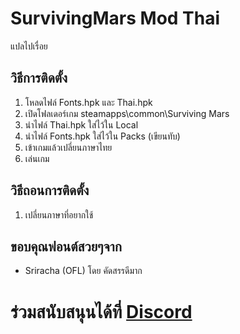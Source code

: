 # SurvivingMars Mod Thai
แปลไปเรื่อย

## วิธีการติดตั้ง
1. โหลดไฟล์ Fonts.hpk และ Thai.hpk
2. เปิดโฟลเดอร์เกม steamapps\common\Surviving Mars
3. นำไฟล์ Thai.hpk ใส่ไว้ใน Local
4. นำไฟล์ Fonts.hpk ใส่ไว้ใน Packs (เขียนทับ)
5. เข้าเกมแล้วเปลี่ยนภาษาไทย
6. เล่นเกม

## วิธีถอนการติดตั้ง
1. เปลี่ยนภาษาที่อยากใช้

## ขอบคุณฟอนต์สวยๆจาก
- Sriracha (OFL) โดย คัดสรรดีมาก

# ร่วมสนับสนุนได้ที่ [Discord](https://discord.gg/DTCmF34z) 
